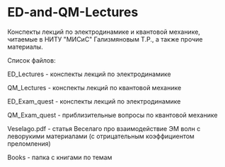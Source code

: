# ED-and-QM-Lectures
Конспекты лекций по электродинамике и квантовой механике, читаемые в НИТУ "МИСиС" Гализмяновым Т.Р., а также прочие материалы.

Список файлов:

ED_Lectures - конспекты лекций по электродинамике

QM_Lectures - конспекты лекций по квантовой механике

ED_Exam_quest - конспекты лекций по электродинамике

QM_Exam_quest - приблизительные вопросы по квантовой механике

Veselago.pdf - статья Веселаго про взаимодействие ЭМ волн с леворукими материалами (с отрицательным коэффициентом преломления)

Books - папка с книгами по темам
